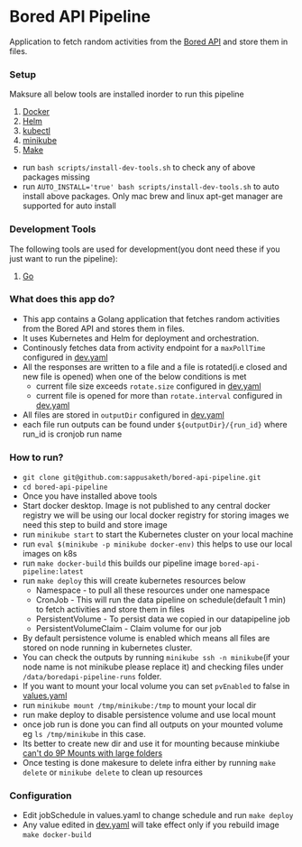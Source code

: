 # Bored API Pipeline
Application to fetch random activities from the [Bored API](https://www.boredapi.com/) and store them in files.

### Setup
Maksure all below tools are installed inorder to run this pipeline
1. [Docker](https://www.docker.com/products/docker-desktop/)
1. [Helm](https://helm.sh/docs/intro/install/)
1. [kubectl](https://kubernetes.io/docs/tasks/tools/#kubectl)
1. [minikube](https://minikube.sigs.k8s.io/docs/start/)
1. [Make](https://www.gnu.org/software/make/)

- run `bash scripts/install-dev-tools.sh` to check any of above packages missing
- run `AUTO_INSTALL='true' bash scripts/install-dev-tools.sh` to auto install above packages. Only mac brew and linux apt-get manager are supported for auto install

### Development Tools
The following tools are used for development(you dont need these if you just want to run the pipeline):
1. [Go](https://go.dev/doc/install)


### What does this app do?
- This app contains a Golang application that fetches random activities from the Bored API and stores them in files. 
- It uses Kubernetes and Helm for deployment and orchestration.
- Continously fetches data from activity endpoint for a `maxPollTime` configured in [dev.yaml](config/dev.yaml)
- All the responses are written to a file and a file is rotated(i.e closed and new file is opened) when one of the below conditions is met
  - current file size exceeds `rotate.size` configured in [dev.yaml](config/dev.yaml)
  - current file is opened for more than `rotate.interval` configured in [dev.yaml](config/dev.yaml)
- All files are stored in `outputDir` configured in [dev.yaml](config/dev.yaml)
- each file run outputs can be found under `${outputDir}/{run_id}` where run_id is cronjob run name

### How to run?
- `git clone git@github.com:sappusaketh/bored-api-pipeline.git` 
- `cd bored-api-pipeline`
- Once you have installed above tools
- Start docker desktop. Image is not published to any central docker registry we will be using our local docker registry for storing images we need this step to build and store image
- run `minikube start` to start the Kubernetes cluster on your local machine
- run `eval $(minikube -p minikube docker-env)` this helps to use our local images on k8s
- run `make docker-build` this builds our pipeline image `bored-api-pipeline:latest`
- run `make deploy` this will create kubernetes resources below 
  - Namespace - to pull all these resources under one namespace
  - CronJob - This will run the data pipeline on schedule(default 1 min) to fetch activities and store them in files
  - PersistentVolume - To persist data we copied in our datapipeline job
  - PersistentVolumeClaim - Claim volume for our job
- By default persistence volume is enabled which means all files are stored on node running in kubernetes cluster. 
- You can check the outputs by running `minikube ssh -n minikube`(if your node name is not minikube please replace it) and checking files under `/data/boredapi-pipeline-runs` folder.
- If you want to mount your local volume you can set `pvEnabled` to false in [values.yaml](helm/values.yaml)
- run `minikube mount /tmp/minikube:/tmp` to mount your local dir
- run make deploy to disable persistence volume and use local mount
- once job run is done you can find all outputs on your mounted volume eg `ls /tmp/minikube` in this case. 
- Its better to create new dir and use it for mounting because minkiube [can't do 9P Mounts with large folders](https://minikube.sigs.k8s.io/docs/handbook/mount/#9p-mounts) 
- Once testing is done makesure to delete infra either by running `make delete` or `minikube delete` to clean up resources


### Configuration
- Edit jobSchedule in values.yaml to change schedule and run `make deploy`
- Any value edited in [dev.yaml](config/dev.yaml) will take effect only if you rebuild image `make docker-build`